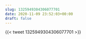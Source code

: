 ```yaml
---
slug: 1325949304306077701
date: 2020-11-09 23:52:03+00:00
draft: false
---
```


{{< tweet 1325949304306077701 >}}
